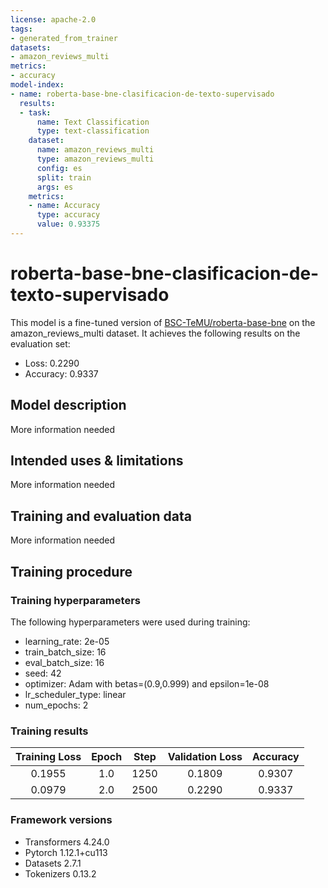 ```yaml
---
license: apache-2.0
tags:
- generated_from_trainer
datasets:
- amazon_reviews_multi
metrics:
- accuracy
model-index:
- name: roberta-base-bne-clasificacion-de-texto-supervisado
  results:
  - task:
      name: Text Classification
      type: text-classification
    dataset:
      name: amazon_reviews_multi
      type: amazon_reviews_multi
      config: es
      split: train
      args: es
    metrics:
    - name: Accuracy
      type: accuracy
      value: 0.93375
---
```


<!-- This model card has been generated automatically according to the information the Trainer had access to. You
should probably proofread and complete it, then remove this comment. -->

# roberta-base-bne-clasificacion-de-texto-supervisado

This model is a fine-tuned version of [BSC-TeMU/roberta-base-bne](https://huggingface.co/BSC-TeMU/roberta-base-bne) on the amazon_reviews_multi dataset.
It achieves the following results on the evaluation set:
- Loss: 0.2290
- Accuracy: 0.9337

## Model description

More information needed

## Intended uses & limitations

More information needed

## Training and evaluation data

More information needed

## Training procedure

### Training hyperparameters

The following hyperparameters were used during training:
- learning_rate: 2e-05
- train_batch_size: 16
- eval_batch_size: 16
- seed: 42
- optimizer: Adam with betas=(0.9,0.999) and epsilon=1e-08
- lr_scheduler_type: linear
- num_epochs: 2

### Training results

| Training Loss | Epoch | Step | Validation Loss | Accuracy |
|:-------------:|:-----:|:----:|:---------------:|:--------:|
| 0.1955        | 1.0   | 1250 | 0.1809          | 0.9307   |
| 0.0979        | 2.0   | 2500 | 0.2290          | 0.9337   |


### Framework versions

- Transformers 4.24.0
- Pytorch 1.12.1+cu113
- Datasets 2.7.1
- Tokenizers 0.13.2
